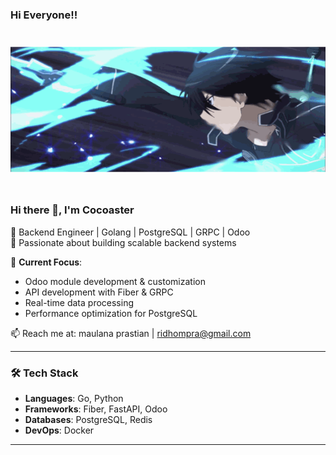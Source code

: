 ### Hi Everyone!!  
<p align="center">
  <img src="banner.gif" alt="banner" style="width: 800px; height: 250px; clip-path: inset(10% 0 10% 0);">
</p>

### Hi there 👋, I'm Cocoaster  
🔹 Backend Engineer | Golang | PostgreSQL | GRPC | Odoo  
🔹 Passionate about building scalable backend systems  

📌 **Current Focus**:  
- Odoo module development & customization  
- API development with Fiber & GRPC
- Real-time data processing  
- Performance optimization for PostgreSQL  

📫 Reach me at: maulana prastian | ridhompra@gmail.com  

---

### 🛠 Tech Stack  
- **Languages**: Go, Python  
- **Frameworks**: Fiber, FastAPI, Odoo  
- **Databases**: PostgreSQL, Redis  
- **DevOps**: Docker

---

<!-- ![Snake animation](https://github.com/thepiyushmalhotra/thepiyushmalhotra/blob/output/github-contribution-grid-snake.svg) -->

<!-- ![GitHub stats](https://github-readme-stats.vercel.app/api?username=cocoasterr&show_icons=true&theme=dark)
![Top Langs](https://github-readme-stats.vercel.app/api/top-langs/?username=cocoasterr&layout=compact&theme=dark) -->
